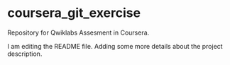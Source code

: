 # coursera_git_exercise
Repository for Qwiklabs Assesment in Coursera.

I am editing the README file. Adding some more details about the project description.
